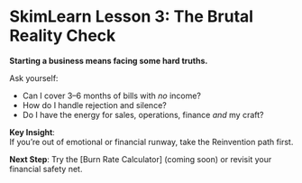 # SkimLearn Lesson 3: The Brutal Reality Check

**Starting a business means facing some hard truths.**

Ask yourself:
- Can I cover 3–6 months of bills with *no* income?
- How do I handle rejection and silence?
- Do I have the energy for sales, operations, finance *and* my craft?

**Key Insight**:  
If you’re out of emotional or financial runway, take the Reinvention path first.

**Next Step**: Try the [Burn Rate Calculator] (coming soon) or revisit your financial safety net.
